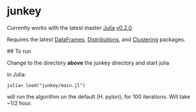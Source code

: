 junkey
======

Currently works with the latest master [Julia](http://julialang.org/) [v0.2.0](https://github.com/JuliaLang/julia).

Requires the latest
[DataFrames](https://github.com/HarlanH/DataFrames.jl),
[Distributions](https://github.com/JuliaStats/Distributions.jl),
and [Clustering](https://github.com/johnmyleswhite/Clustering.jl)
packages.

<a name="Running"/>
## To run

Change to the directory **above** the junkey directory and start julia

in Julia: 

    julia> load("junkey/main.jl")

will run the algorithm on the default (H. pylori), for 100 iterations. Will take ~1/2 hour.
